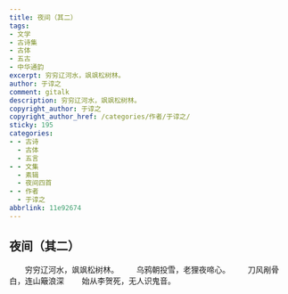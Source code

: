 ```yaml
---
title: 夜间（其二）
tags:
- 文学
- 古诗集
- 古体
- 五古
- 中华通韵
excerpt: 穷穷辽河水，飒飒松树林。
author: 于谆之
comment: gitalk
description: 穷穷辽河水，飒飒松树林。
copyright_author: 于谆之
copyright_author_href: /categories/作者/于谆之/
sticky: 195
categories:
- - 古诗
  - 古体
  - 五言
- - 文集
  - 素辑
  - 夜间四首
- - 作者
  - 于谆之
abbrlink: 11e92674
---
```

## 夜间（其二）

&emsp;&emsp;穷穷辽河水，飒飒松树林。
&emsp;&emsp;乌鸦朝投雪，老狸夜啼心。
&emsp;&emsp;刀风剐骨白，连山簸浪深
&emsp;&emsp;始从李贺死，无人识鬼音。